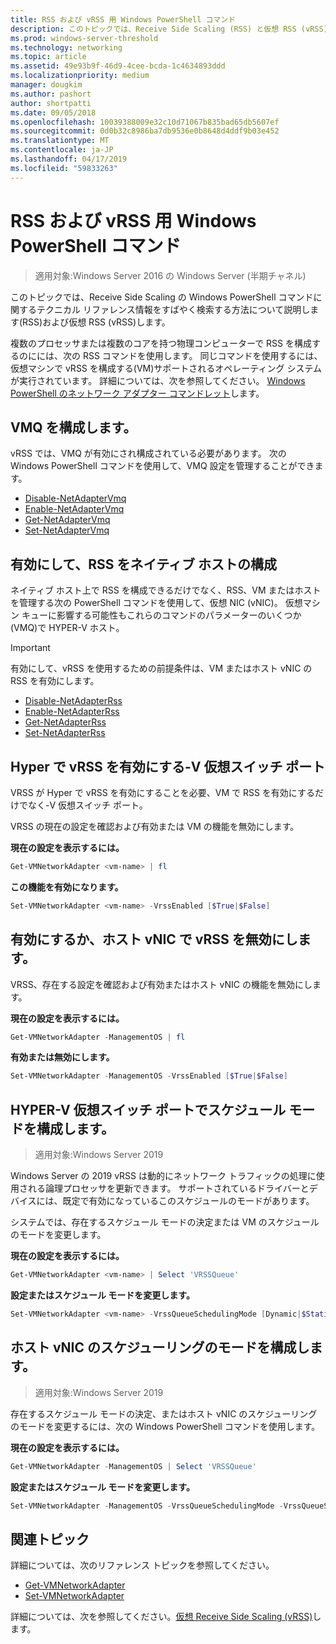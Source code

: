```yaml
---
title: RSS および vRSS 用 Windows PowerShell コマンド
description: このトピックでは、Receive Side Scaling (RSS) と仮想 RSS (vRSS) の Windows PowerShell コマンドに関するテクニカル リファレンス情報をすばやく検索する方法について説明します。
ms.prod: windows-server-threshold
ms.technology: networking
ms.topic: article
ms.assetid: 49e93b9f-46d9-4cee-bcda-1c4634893ddd
ms.localizationpriority: medium
manager: dougkim
ms.author: pashort
author: shortpatti
ms.date: 09/05/2018
ms.openlocfilehash: 10039388009e32c10d71067b835bad65db5607ef
ms.sourcegitcommit: 0d0b32c8986ba7db9536e0b8648d4ddf9b03e452
ms.translationtype: MT
ms.contentlocale: ja-JP
ms.lasthandoff: 04/17/2019
ms.locfileid: "59833263"
---
```

# <a name="windows-powershell-commands-for-rss-and-vrss"></a>RSS および vRSS 用 Windows PowerShell コマンド

>適用対象:Windows Server 2016 の Windows Server (半期チャネル)

このトピックでは、Receive Side Scaling の Windows PowerShell コマンドに関するテクニカル リファレンス情報をすばやく検索する方法について説明します\(RSS\)および仮想 RSS \(vRSS\)します。

複数のプロセッサまたは複数のコアを持つ物理コンピューターで RSS を構成するのにには、次の RSS コマンドを使用します。 同じコマンドを使用するには、仮想マシンで vRSS を構成する\(VM\)サポートされるオペレーティング システムが実行されています。 詳細については、次を参照してください。 [Windows PowerShell のネットワーク アダプター コマンドレット](https://docs.microsoft.com/powershell/module/netadapter/?view=win10-ps)します。

## <a name="configure-vmq"></a>VMQ を構成します。

vRSS では、VMQ が有効にされ構成されている必要があります。 次の Windows PowerShell コマンドを使用して、VMQ 設定を管理することができます。

- [Disable-NetAdapterVmq](https://docs.microsoft.com/powershell/module/netadapter/disable-netadaptervmq?view=win10-ps)
- [Enable-NetAdapterVmq](https://docs.microsoft.com/powershell/module/netadapter/enable-netadaptervmq?view=win10-ps)
- [Get-NetAdapterVmq](https://docs.microsoft.com/powershell/module/netadapter/get-netadaptervmq?view=win10-ps)
- [Set-NetAdapterVmq](https://docs.microsoft.com/powershell/module/netadapter/set-netadaptervmq?view=win10-ps)

## <a name="enable-and-configure-rss-on-a-native-host"></a>有効にして、RSS をネイティブ ホストの構成

ネイティブ ホスト上で RSS を構成できるだけでなく、RSS、VM またはホストを管理する次の PowerShell コマンドを使用して、仮想 NIC (vNIC)。 仮想マシン キューに影響する可能性もこれらのコマンドのパラメーターのいくつか\(VMQ\)で HYPER-V ホスト。  

>[!IMPORTANT]
>有効にして、vRSS を使用するための前提条件は、VM またはホスト vNIC の RSS を有効にします。

- [Disable-NetAdapterRss](https://docs.microsoft.com/powershell/module/netadapter/disable-netadapterrss?view=win10-ps)
- [Enable-NetAdapterRss](https://docs.microsoft.com/powershell/module/netadapter/enable-netadapterrss?view=win10-ps)
- [Get-NetAdapterRss](https://docs.microsoft.com/powershell/module/netadapter/get-netadapterrss?view=win10-ps)
- [Set-NetAdapterRss](https://docs.microsoft.com/powershell/module/netadapter/Set-NetAdapterRss?view=win10-ps)

## <a name="enable-vrss-on-the-hyper-v-virtual-switch-port"></a>Hyper で vRSS を有効にする\-V 仮想スイッチ ポート

VRSS が Hyper で vRSS を有効にすることを必要、VM で RSS を有効にするだけでなく\-V 仮想スイッチ ポート。 

VRSS の現在の設定を確認および有効または VM の機能を無効にします。

   **現在の設定を表示するには。** 

   ```PowerShell
   Get-VMNetworkAdapter <vm-name> | fl
   ```

   **この機能を有効になります。**
   
   ```PowerShell
   Set-VMNetworkAdapter <vm-name> -VrssEnabled [$True|$False]
   ```

## <a name="enable-or-disable-vrss-on-a-host-vnic"></a>有効にするか、ホスト vNIC で vRSS を無効にします。

VRSS、存在する設定を確認および有効またはホスト vNIC の機能を無効にします。

   **現在の設定を表示するには。** 

   ```PowerShell
   Get-VMNetworkAdapter -ManagementOS | fl
   ```

   **有効または無効にします。** 

   ```PowerShell
   Set-VMNetworkAdapter -ManagementOS -VrssEnabled [$True|$False]
   ```

## <a name="configure-the-scheduling-mode-on-the-hyper-v-virtual-switch-port"></a>HYPER-V 仮想スイッチ ポートでスケジュール モードを構成します。 
>適用対象:Windows Server 2019

Windows Server の 2019 vRSS は動的にネットワーク トラフィックの処理に使用される論理プロセッサを更新できます。  サポートされているドライバーとデバイスには、既定で有効になっているこのスケジュールのモードがあります。 

システムでは、存在するスケジュール モードの決定または VM のスケジュールのモードを変更します。

   **現在の設定を表示するには。** 

   ```PowerShell
   Get-VMNetworkAdapter <vm-name> | Select 'VRSSQueue'
   ```

   **設定またはスケジュール モードを変更します。**

   ```PowerShell
   Set-VMNetworkAdapter <vm-name> -VrssQueueSchedulingMode [Dynamic|$StaticVrss|StaticVMQ]
   ```

## <a name="configure-the-scheduling-mode-on-a-host-vnic"></a>ホスト vNIC のスケジューリングのモードを構成します。
>適用対象:Windows Server 2019

存在するスケジュール モードの決定、またはホスト vNIC のスケジューリングのモードを変更するには、次の Windows PowerShell コマンドを使用します。

   **現在の設定を表示するには。** 

   ```PowerShell
   Get-VMNetworkAdapter -ManagementOS | Select 'VRSSQueue'
   ```

   **設定またはスケジュール モードを変更します。** 

   ```PowerShell
   Set-VMNetworkAdapter -ManagementOS -VrssQueueSchedulingMode -VrssQueueSchedulingMode [Dynamic|$StaticVrss|StaticVMQ]
   ```


## <a name="related-topics"></a>関連トピック 
詳細については、次のリファレンス トピックを参照してください。

- [Get-VMNetworkAdapter](https://technet.microsoft.com/itpro/powershell/windows/hyper-v/get-vmnetworkadapter)
- [Set-VMNetworkAdapter](https://technet.microsoft.com/itpro/powershell/windows/hyper-v/set-vmnetworkadapter)

詳細については、次を参照してください。[仮想 Receive Side Scaling (vRSS)](vrss-top.md)します。
